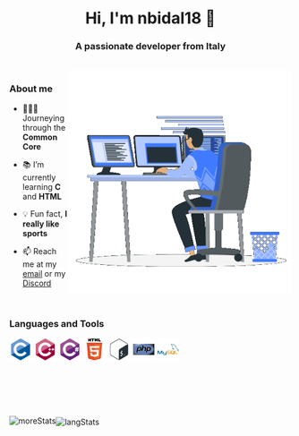 <h1 align="center">
  Hi, I'm nbidal18 👋
</h1>

<h3 align="center">
  A passionate developer from Italy
</h3>

<br>

<img align="right" alt="devGif" width="400" src="https://github.com/nbidal18/nbidal18/blob/main/content/dev.gif" />
<!-- not working for some reason -->
<!-- <img align="right" alt="42badge" width="400" src="https://badge.mediaplus.ma/darkblue/nbidal?1337Badge=off&UM6P=off" /> -->

<h3 align="left">
  About me
</h3>

<p>
  
  - 👨🏻‍💻 Journeying through the **Common Core**

  - 📚 I’m currently learning **C** and **HTML**

  - 💡 Fun fact, **I really like sports**

  - 📫 Reach me at my <a href="mailto:nizarbidal18@gmail.com">email</a> or my <a href="https://discordapp.com/users/439707953176510477">Discord</a>

</p>

<br>

<h3 align="left">
  Languages and Tools
</h3>

<p align="left">
  <img alt="c" src="https://github.com/nbidal18/nbidal18/blob/main/content/c-original.svg" width="40" height="40" />
  <img alt="cplusplus" src="https://github.com/nbidal18/nbidal18/blob/main/content/cplusplus-original.svg" width="40" height="40" />
  <img alt="csharp" src="https://github.com/nbidal18/nbidal18/blob/main/content/csharp-original.svg" width="40" height="40" />
  <img alt="html5" src="https://github.com/nbidal18/nbidal18/blob/main/content/html5-original-wordmark.svg" width="40" height="40" />
  <img alt="bash" src="https://github.com/nbidal18/nbidal18/blob/main/content/bash-original.svg" width="40" height="40" />
  <img alt="php" src="https://github.com/nbidal18/nbidal18/blob/main/content/php-original.svg" width="40" height="40" />
  <img alt="mysql" src="https://github.com/nbidal18/nbidal18/blob/main/content/mysql-original-wordmark.svg" width="40" height="40" /> </a>
</p>

<br>
<br>
<br>
<br>

<p>
  <!-- <img align="right" alt="gitStats" src="https://github-readme-stats.vercel.app/api?username=nbidal18&show_icons=true&theme=dark&title_color=a0bdff&icon_color=22c55e&text_color=417bff&border_color=1D2B3D&bg_color=0c1117&hide_border=false&locale=en" /> -->
  <img align="left" alt="moreStats" src="https://github-readme-streak-stats.herokuapp.com/?user=nbidal18&exclude_days=Sun%2CSat&excludeDaysLabel=0c1117&stroke=1D2B3D&background=0c1117&ring=417bff&fire=22c55e&currStreakNum=a0bdff&currStreakLabel=a0bdff&sideNums=a0bdff&sideLabels=a0bdff&dates=417bff&hide_border=false&border=1D2B3D" />
  <img align="center" alt="langStats" src="https://github-readme-stats.vercel.app/api/top-langs?username=nbidal18&show_icons=true&theme=dark&title_color=a0bdff&text_color=417bff&border_color=1D2B3D&bg_color=0c1117&hide_border=false&locale=en&layout=compact" />
</p>
